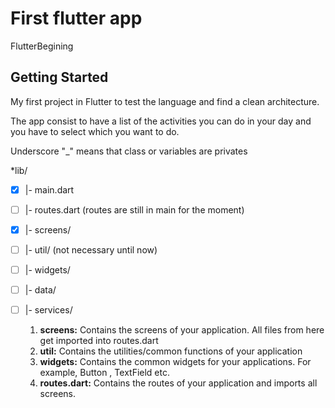 # First flutter app

FlutterBegining

## Getting Started

My first project in Flutter to test the language and find a clean architecture.

The app consist to have a list of the activities you can do in your day and you have to select which you want to do.

Underscore "_" means that class or variables are privates

*lib/
- [x] |- main.dart
- [ ] |- routes.dart (routes are still in main for the moment)
- [x] |- screens/
- [ ] |- util/ (not necessary until now)
- [ ] |- widgets/
- [ ] |- data/
- [ ] |- services/


  1. **screens:** Contains the screens of your application. All files from here get imported into routes.dart
  2. **util:** Contains the utilities/common functions of your application
  3. **widgets:** Contains the common widgets for your applications. For example, Button , TextField etc.
  4. **routes.dart:** Contains the routes of your application and imports all screens.
